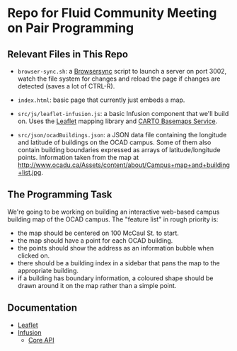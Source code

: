 # Repo for Fluid Community Meeting on Pair Programming

## Relevant Files in This Repo

- `browser-sync.sh`: a [Browsersync](https://www.browsersync.io/) script to launch a server on port 3002, watch the file system for changes and reload the page if changes are detected (saves a lot of CTRL-R).

- `index.html`: basic page that currently just embeds a map.

- `src/js/leaflet-infusion.js`: a basic Infusion component that we'll build on. Uses the [Leaflet](http://leafletjs.com/) mapping library and [CARTO Basemaps Service](https://carto.com/location-data-services/basemaps/).

- `src/json/ocadBuildings.json`: a JSON data file containing the longitude and latitude of buildings on the OCAD campus. Some of them also contain building boundaries expressed as arrays of latitude/longitude points. Information taken from the map at http://www.ocadu.ca/Assets/content/about/Campus+map+and+building+list.jpg.

## The Programming Task

We're going to be working on building an interactive web-based campus building map of the OCAD campus. The "feature list" in rough priority is:

- the map should be centered on 100 McCaul St. to start.
- the map should have a point for each OCAD building.
- the points should show the address as an information bubble when clicked on.
- there should be a building index in a sidebar that pans the map to the appropriate building.
- if a building has boundary information, a coloured shape should be drawn around it on the map rather than a simple point.

## Documentation

- [Leaflet](http://leafletjs.com/reference-1.0.0.html)
- [Infusion](http://docs.fluidproject.org/infusion/development/)
  - [Core API](http://docs.fluidproject.org/infusion/development/CoreAPI.html)
